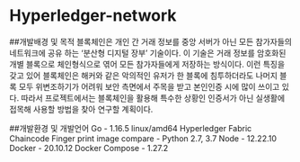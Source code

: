 # Hyperledger-network

##개발배경 및 목적
블록체인은 개인 간 거래 정보를 중앙 서버가 아닌 모든 참가자들의 네트워크에 공유 하는 ‘분산형 디지털 장부’ 기술이다.
이 기술은 거래 정보를 암호화된 개별 블록으로 체인형식으로 엮어 모든 참가자들에게 저장하는 방식이다.
이런 특징을 갖고 있어 블록체인은 해커와 같은 악의적인 유저가 한 블록에 침투하더라도 나머지 블록 모두 위변조하기가 어려워 보안 측면에서 주목을 받고 본인인증 시에 많이 쓰이고 있다.
따라서 프로젝트에서는 블록체인을 활용해 특수한 상황인 인증서가 아닌 실생활에 접목해 사용할 방법을 찾아 연구할 계획이다.

##개발환경 및 개발언어
Go - 1.16.5 linux/amd64
Hyperledger Fabric Chaincode 
Finger print image compare  - Python 2.7, 3.7
Node - 12.22.10
Docker - 20.10.12
Docker Compose - 1.27.2

